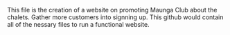 This file is the creation of a website on promoting Maunga Club about the chalets. Gather more customers into signning up. This github would contain all of the nessary files to run a functional website.
